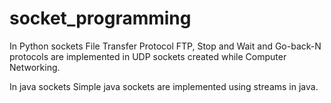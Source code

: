 # socket_programming

In Python sockets
File Transfer Protocol FTP, Stop and Wait and Go-back-N protocols are implemented in UDP sockets created while Computer Networking.

In java sockets
Simple java sockets are implemented using streams in java.
